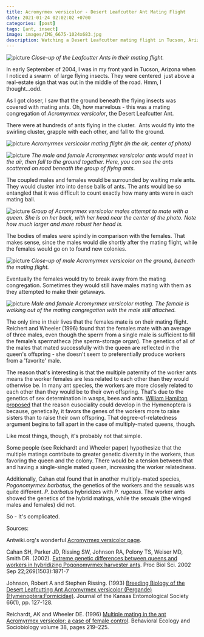 ```yaml
---
title: Acromyrmex versicolor - Desert Leafcutter Ant Mating Flight
date: 2021-01-24 02:02:02 +0700
categories: [post]
tags: [ant, insect]
image: images/IMG_6675-1024x683.jpg
description: Watching a Desert Leafcutter mating flight in Tucson, Arizona
---
```


![picture](images/IMG_6675-1024x683.jpg)
*Close-up of the Leafcutter Ants in their mating flight.*

In early September of 2004, I was in my front yard in Tucson, Arizona when I noticed a swarm  of large flying insects. They were centered  just above a real-estate sign that was out in the middle of the road. Hmm, I thought...odd.

As I got closer, I saw that the ground beneath the flying insects was covered with mating ants. Oh, how marvelous - this was a mating congregation of _Acromyrmex versicolor_, the Desert Leafcutter Ant.

<!--more-->

There were at hundreds of ants flying in the cluster.  Ants would fly into the swirling cluster, grapple with each other, and fall to the ground.

![picture](images/IMG_6668-704x1024.jpg)
*_Acromyrmex versicolor_ mating flight (in the air, center of photo)*

![picture](images/IMG_6673-1024x663.jpg)
*The male and female _Acromyrmex versicolor_ ants would meet in the air, then fall to the ground together. Here, you can see the ants scattered on road beneath the group of flying ants.*

The coupled males and females would be surrounded by waiting male ants. They would cluster into into dense balls of ants. The ants would be so entangled that it was difficult to count exactly how many ants were in each mating ball.

![picture](images/IMG_6691-1024x766.jpg)
*Group of _Acromyrmex versicolor_ males attempt to mate with a queen. She is on her back, with her head near the center of the photo. Note how much larger and more robust her head is.*

The bodies of males were spindly in comparison with the females. That makes sense, since the males would die shortly after the mating flight, while the females would go on to found new colonies.

![picture](images/IMG_6681-1024x970.jpg)
*Close-up of male _Acromyrmex versicolor_ on the ground, beneath the mating flight.*

Eventually the females would try to break away from the mating congregation. Sometimes they would still have males mating with them as they attempted to make their getaways.

![picture](images/IMG_6697-1024x596.jpg)
*Male and female _Acromyrmex versicolor_ mating. The female is walking out of the mating congregation with the male still attached.*

The only time in their lives that the females mate is on their mating flight. Reichert and Wheeler (1996) found that the females mate with an average of three males, even though the sperm from a single male is sufficient to fill the female’s spermatheca (the sperm-storage organ). The genetics of all of the males that mated successfully with the queen are reflected in the queen's offspring - she doesn't seem to preferentially produce workers from a 'favorite' male.

The reason that's interesting is that the multiple paternity of the worker ants means the worker females are less related to each other than they would otherwise be. In many ant species, the workers are more closely related to each other than they would be to their own offspring. That's due to the genetics of sex determination in wasps, bees and ants. [William Hamilton proposed](https://en.wikipedia.org/wiki/Evolution_of_eusociality) that the reason eusociality could develop in the Hymenoptera is because, genetically, it favors the genes of the workers more to raise sisters than to raise their own offspring. That degree-of-relatedness argument begins to fall apart in the case of multiply-mated queens, though.

Like most things, though, it's probably not that simple.

Some people (see Reichardt and Wheeler paper) hypothesize that the multiple matings contribute to greater genetic diversity in the workers, thus favoring the queen and the colony. There would be a tension between that and having a single-single mated queen, increasing the worker relatedness.

Additionally, Cahan etal found that in another multiply-mated species, _Pogonomyrmex barbatus_, the genetics of the workers and the sexuals was quite different. _P. barbatus_ hybridizes with _P. rugosus_. The worker ants showed the genetics of the hybrid matings, while the sexuals (the winged males and females) did not.

So - It's complicated.

Sources:

Antwiki.org's wonderful [Acromyrmex versicolor page](https://www.antwiki.org/wiki/Acromyrmex_versicolor).

Cahan SH, Parker JD, Rissing SW, Johnson RA, Polony TS, Weiser MD, Smith DR. (2002). [Extreme genetic differences between queens and workers in hybridizing Pogonomyrmex harvester ants](https://pubmed.ncbi.nlm.nih.gov/12350248/). Proc Biol Sci. 2002 Sep 22;269(1503):1871-7

Johnson, Robert A and Stephen Rissing. (1993) [Breeding Biology of the Desert Leafcutting Ant Acromyrmex versicolor (Pergande) (Hymenoptera:Formicidae)](https://www.antwiki.org/wiki/images/3/3b/Johnson_%26_Rissing_1933.pdf). Journal of the Kansas Entomological Society 66(1), pp. 127-128.

Reichardt, AK and Wheeler DE. (1996) [Multiple mating in the ant Acromyrmex versicolor: a case of female control](https://link.springer.com/article/10.1007/s002650050235). Behavioral Ecology and Sociobiology volume 38, pages 219–225.
